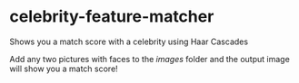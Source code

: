 # celebrity-feature-matcher
Shows you a match score with a celebrity using Haar Cascades

Add any two pictures with faces to the *images* folder and the output image will show you a match score!
